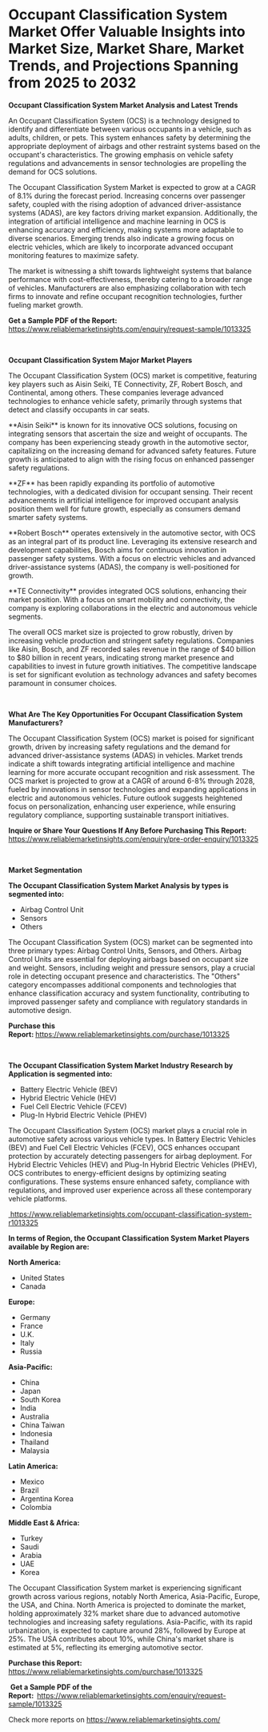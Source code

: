 <p><h1>Occupant Classification System Market Offer Valuable Insights into Market Size, Market Share, Market Trends, and Projections Spanning from 2025 to 2032</h1></p><p><strong>Occupant Classification System Market Analysis and Latest Trends</strong></p>
<p><p>An Occupant Classification System (OCS) is a technology designed to identify and differentiate between various occupants in a vehicle, such as adults, children, or pets. This system enhances safety by determining the appropriate deployment of airbags and other restraint systems based on the occupant's characteristics. The growing emphasis on vehicle safety regulations and advancements in sensor technologies are propelling the demand for OCS solutions.</p><p>The Occupant Classification System Market is expected to grow at a CAGR of 8.1% during the forecast period. Increasing concerns over passenger safety, coupled with the rising adoption of advanced driver-assistance systems (ADAS), are key factors driving market expansion. Additionally, the integration of artificial intelligence and machine learning in OCS is enhancing accuracy and efficiency, making systems more adaptable to diverse scenarios. Emerging trends also indicate a growing focus on electric vehicles, which are likely to incorporate advanced occupant monitoring features to maximize safety.</p><p>The market is witnessing a shift towards lightweight systems that balance performance with cost-effectiveness, thereby catering to a broader range of vehicles. Manufacturers are also emphasizing collaboration with tech firms to innovate and refine occupant recognition technologies, further fueling market growth.</p></p>
<p><strong>Get a Sample PDF of the Report:&nbsp;</strong> <a href="https://www.reliablemarketinsights.com/enquiry/request-sample/1013325?utm_campaign=3078&utm_medium=2&utm_source=Github&utm_content=ia&utm_term=06032025&utm_id=occupant-classification-system">https://www.reliablemarketinsights.com/enquiry/request-sample/1013325</a></p>
<p>&nbsp;</p>
<p><strong>Occupant Classification System Major Market Players</strong></p>
<p><p>The Occupant Classification System (OCS) market is competitive, featuring key players such as Aisin Seiki, TE Connectivity, ZF, Robert Bosch, and Continental, among others. These companies leverage advanced technologies to enhance vehicle safety, primarily through systems that detect and classify occupants in car seats.</p><p>**Aisin Seiki** is known for its innovative OCS solutions, focusing on integrating sensors that ascertain the size and weight of occupants. The company has been experiencing steady growth in the automotive sector, capitalizing on the increasing demand for advanced safety features. Future growth is anticipated to align with the rising focus on enhanced passenger safety regulations.</p><p>**ZF** has been rapidly expanding its portfolio of automotive technologies, with a dedicated division for occupant sensing. Their recent advancements in artificial intelligence for improved occupant analysis position them well for future growth, especially as consumers demand smarter safety systems.</p><p>**Robert Bosch** operates extensively in the automotive sector, with OCS as an integral part of its product line. Leveraging its extensive research and development capabilities, Bosch aims for continuous innovation in passenger safety systems. With a focus on electric vehicles and advanced driver-assistance systems (ADAS), the company is well-positioned for growth.</p><p>**TE Connectivity** provides integrated OCS solutions, enhancing their market position. With a focus on smart mobility and connectivity, the company is exploring collaborations in the electric and autonomous vehicle segments.</p><p>The overall OCS market size is projected to grow robustly, driven by increasing vehicle production and stringent safety regulations. Companies like Aisin, Bosch, and ZF recorded sales revenue in the range of $40 billion to $80 billion in recent years, indicating strong market presence and capabilities to invest in future growth initiatives. The competitive landscape is set for significant evolution as technology advances and safety becomes paramount in consumer choices.</p></p>
<p>&nbsp;</p>
<p><strong>What Are The Key Opportunities For Occupant Classification System Manufacturers?</strong></p>
<p><p>The Occupant Classification System (OCS) market is poised for significant growth, driven by increasing safety regulations and the demand for advanced driver-assistance systems (ADAS) in vehicles. Market trends indicate a shift towards integrating artificial intelligence and machine learning for more accurate occupant recognition and risk assessment. The OCS market is projected to grow at a CAGR of around 6-8% through 2028, fueled by innovations in sensor technologies and expanding applications in electric and autonomous vehicles. Future outlook suggests heightened focus on personalization, enhancing user experience, while ensuring regulatory compliance, supporting sustainable transport initiatives.</p></p>
<p><strong>Inquire or Share Your Questions If Any Before Purchasing This Report:</strong> <a href="https://www.reliablemarketinsights.com/enquiry/pre-order-enquiry/1013325?utm_campaign=3078&utm_medium=2&utm_source=Github&utm_content=ia&utm_term=06032025&utm_id=occupant-classification-system">https://www.reliablemarketinsights.com/enquiry/pre-order-enquiry/1013325</a></p>
<p>&nbsp;</p>
<p><strong>Market Segmentation</strong></p>
<p><strong>The Occupant Classification System Market Analysis by types is segmented into:</strong></p>
<p><ul><li>Airbag Control Unit</li><li>Sensors</li><li>Others</li></ul></p>
<p><p>The Occupant Classification System (OCS) market can be segmented into three primary types: Airbag Control Units, Sensors, and Others. Airbag Control Units are essential for deploying airbags based on occupant size and weight. Sensors, including weight and pressure sensors, play a crucial role in detecting occupant presence and characteristics. The "Others" category encompasses additional components and technologies that enhance classification accuracy and system functionality, contributing to improved passenger safety and compliance with regulatory standards in automotive design.</p></p>
<p><strong>Purchase this Report:&nbsp;</strong><a href="https://www.reliablemarketinsights.com/purchase/1013325?utm_campaign=3078&utm_medium=2&utm_source=Github&utm_content=ia&utm_term=06032025&utm_id=occupant-classification-system">https://www.reliablemarketinsights.com/purchase/1013325</a></p>
<p>&nbsp;</p>
<p><strong>The Occupant Classification System Market Industry Research by Application is segmented into:</strong></p>
<p><ul><li>Battery Electric Vehicle (BEV)</li><li>Hybrid Electric Vehicle (HEV)</li><li>Fuel Cell Electric Vehicle (FCEV)</li><li>Plug-In Hybrid Electric Vehicle (PHEV)</li></ul></p>
<p><p>The Occupant Classification System (OCS) market plays a crucial role in automotive safety across various vehicle types. In Battery Electric Vehicles (BEV) and Fuel Cell Electric Vehicles (FCEV), OCS enhances occupant protection by accurately detecting passengers for airbag deployment. For Hybrid Electric Vehicles (HEV) and Plug-In Hybrid Electric Vehicles (PHEV), OCS contributes to energy-efficient designs by optimizing seating configurations. These systems ensure enhanced safety, compliance with regulations, and improved user experience across all these contemporary vehicle platforms.</p></p>
<p><a href="https://www.reliablemarketinsights.com/occupant-classification-system-r1013325?utm_campaign=3078&utm_medium=2&utm_source=Github&utm_content=ia&utm_term=06032025&utm_id=occupant-classification-system">&nbsp;https://www.reliablemarketinsights.com/occupant-classification-system-r1013325</a></p>
<p><strong>In terms of Region, the Occupant Classification System Market Players available by Region are:</strong></p>
<p>
    <p> <strong> North America: </strong>
        <ul>
            <li>United States</li>
            <li>Canada</li>
        </ul>
        </p> 
    <p> <strong> Europe: </strong>
        <ul>
            <li>Germany</li>
            <li>France</li>
            <li>U.K.</li>
            <li>Italy</li>
            <li>Russia</li>
        </ul>
        </p> 
    <p> <strong> Asia-Pacific: </strong>
        <ul>
            <li>China</li>
            <li>Japan</li>
            <li>South Korea</li>
            <li>India</li>
            <li>Australia</li>
            <li>China Taiwan</li>
            <li>Indonesia</li>
            <li>Thailand</li>
            <li>Malaysia</li>
        </ul>
        </p> 
    <p> <strong> Latin America: </strong>
        <ul>
            <li>Mexico</li>
            <li>Brazil</li>
            <li>Argentina Korea</li>
            <li>Colombia</li>
        </ul>
        </p> 
    <p> <strong> Middle East & Africa: </strong>
        <ul>
            <li>Turkey</li>
            <li>Saudi</li>
            <li>Arabia</li>
            <li>UAE</li>
            <li>Korea</li>
        </ul>
    </p>
    </p>
<p><p>The Occupant Classification System market is experiencing significant growth across various regions, notably North America, Asia-Pacific, Europe, the USA, and China. North America is projected to dominate the market, holding approximately 32% market share due to advanced automotive technologies and increasing safety regulations. Asia-Pacific, with its rapid urbanization, is expected to capture around 28%, followed by Europe at 25%. The USA contributes about 10%, while China's market share is estimated at 5%, reflecting its emerging automotive sector.</p></p>
<p><strong>Purchase this Report: </strong><a href="https://www.reliablemarketinsights.com/purchase/1013325?utm_campaign=3078&utm_medium=2&utm_source=Github&utm_content=ia&utm_term=06032025&utm_id=occupant-classification-system">https://www.reliablemarketinsights.com/purchase/1013325</a></p>
<p>&nbsp;<strong>Get a Sample PDF of the Report:&nbsp;&nbsp;</strong><a href="https://www.reliablemarketinsights.com/enquiry/request-sample/1013325?utm_campaign=3078&utm_medium=2&utm_source=Github&utm_content=ia&utm_term=06032025&utm_id=occupant-classification-system">https://www.reliablemarketinsights.com/enquiry/request-sample/1013325</a></p>
<p><strong></strong></p>
<p>Check more reports on <a href="https://www.reliablemarketinsights.com/?utm_campaign=3078&utm_medium=2&utm_source=Github&utm_content=ia&utm_term=06032025&utm_id=occupant-classification-system">https://www.reliablemarketinsights.com/</a></p>